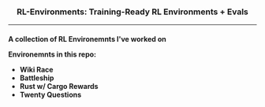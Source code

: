 <h3 align="center">
RL-Environments: Training-Ready RL Environments + Evals

---

<h4>

A collection of RL Environemnts I've worked on

Environemnts in this repo:

- Wiki Race
- Battleship
- Rust w/ Cargo Rewards
- Twenty Questions